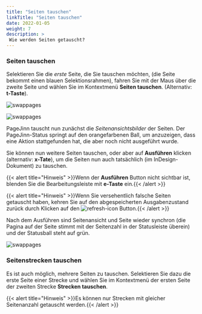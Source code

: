 ```yaml
---
title: "Seiten tauschen"
linkTitle: "Seiten tauschen"
date: 2022-01-05
weight: 7
description: >
 Wie werden Seiten getauscht?
---
```


### Seiten tauschen

Selektieren Sie die *erste* Seite, die Sie tauschen möchten, (die Seite bekommt einen blauen Selektionsrahmen), fahren Sie mit der Maus über die zweite Seite und wählen Sie im Kontextmenü **Seiten tauschen**. (Alternativ: **t-Taste**).

![swappages](/images/swappage.png)

![swappages](/images/swap2.png)

PageJinn tauscht nun zunächst die *Seitenansichtsbilder* der Seiten. Der PageJinn-Status springt auf den orangefarbenen Ball, um anzuzeigen, dass eine Aktion stattgefunden hat, die aber noch nicht ausgeführt wurde.

Sie können nun weitere Seiten tauschen, oder aber auf **Ausführen**  klicken (alternativ: **x-Tate**), um die Seiten nun auch tatsächlich (im InDesign-Dokument) zu tauschen.

{{< alert title="Hinweis" >}}Wenn der **Ausführen** Button nicht sichtbar ist, blenden Sie die Bearbeitungsleiste mit **e-Taste** ein.{{< /alert >}}

{{< alert title="Hinweis" >}}Wenn Sie versehentlich falsche Seiten getauscht haben, kehren Sie auf den abgespeicherten Ausgabenzustand zurück durch Klicken auf den ![refresh-icon](/images/refresh-icon.png) Button.{{< /alert >}}


Nach dem Ausführen sind Seitenansicht und Seite wieder synchron (die Pagina auf der Seite stimmt mit der Seitenzahl in der Statusleiste überein) und der Statusball steht auf grün.

![swappages](/images/swap3.png)


### Seitenstrecken tauschen

Es ist auch möglich, mehrere Seiten zu tauschen. Selektieren Sie dazu die erste Seite einer Strecke und wählen Sie im Kontextmenü der ersten Seite der zweiten Strecke **Strecken tauschen**.

{{< alert title="Hinweis" >}}Es können nur Strecken mit gleicher Seitenanzahl getauscht werden.{{< /alert >}}